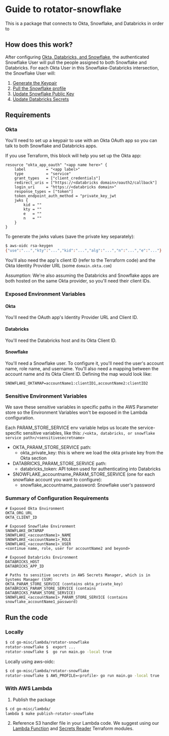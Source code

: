 # Guide to rotator-snowflake
This is a package that connects to Okta, Snowflake, and Databricks in order to 

## How does this work?
After configuring [Okta, Databricks, and Snowflake](https://github.com/chanzuckerberg/go-misc/blob/main/lambda/rotator-snowflake/main.go#L22-L41), the authenticated Snowflake User will pull the people assigned to both Snowflake and Databricks. For each Okta User in this Snowflake-Databricks intersection, the Snowflake User will:
1. [Generate the Keypair](https://github.com/chanzuckerberg/go-misc/blob/ddf185cf910930996716cbd2177effa9a82165d6/lambda/rotator-snowflake/rotate/rotate.go#L49-L57)
2. [Pull the Snowflake profile](https://github.com/chanzuckerberg/go-misc/blob/ddf185cf910930996716cbd2177effa9a82165d6/lambda/rotator-snowflake/rotate/rotate.go#L20-L24)
3. [Update Snowflake Public Key](https://github.com/chanzuckerberg/go-misc/blob/ddf185cf910930996716cbd2177effa9a82165d6/lambda/rotator-snowflake/rotate/snowflake.go#L11)
4. [Update Databricks Secrets](https://github.com/chanzuckerberg/go-misc/blob/ddf185cf910930996716cbd2177effa9a82165d6/lambda/rotator-snowflake/rotate/databricks.go#L18)


## Requirements
### Okta
You'll need to set up a keypair to use with an Okta OAuth app so you can talk to both Snowflake and Databricks apps.

If you use Terraform, this block will help you set up the Okta app:
```hcl
resource "okta_app_oauth" "<app name here>" {
    label         = "<app label>"
    type          = "service"
    grant_types   = ["client_credentials"]
    redirect_uris = ["https://<databricks domain>/oauth2/callback"]
    login_uri     = "https://<databricks domain>"
    response_types = ["token"]
    token_endpoint_auth_method = "private_key_jwt
    jwks {
        kid = ""
        kty = ""
        e   = ""
        n   = ""
    }
}
```
To generate the jwks values (save the private key separately):
```bash
$ aws-oidc rsa-keygen 
{"use":"...","kty":"...","kid":"...","alg":"...","n":"...","e":"..."}
```

You'll also need the app's client ID (refer to the Terraform code) and the Okta Identity Provider URL (some `domain.okta.com`) 

Assumption: We're also assuming the Databricks and Snowflake apps are both hosted on the same Okta provider, so you'll need their client IDs. 

### Exposed Environment Variables
#### Okta
You'll need the OAuth app's Identity Provider URL and Client ID. 

#### Databricks
You'll need the Databricks host and its Okta Client ID. 

#### Snowflake
You'll need a Snowflake user. To configure it, you'll need the user's account name, role name, and username. You'll also need a mapping between the account name and its Okta Client ID. Defining the map would look like:
```
SNOWFLAKE_OKTAMAP=accountName1:clientID1,accountName2:clientID2
```

### Sensitive Environment Variables
We save these sensitive variables in specific paths in the AWS Parameter store so the Environment Variables won't be exposed in the Lambda configuration.

Each PARAM_STORE_SERVICE env variable helps us locate the service-specific sensitive variables, like this: `/<okta, databricks, or snowflake service path>/<sensitivesecretname>`
* OKTA_PARAM_STORE_SERVICE path:  
  * okta_private_key: this is where we load the okta private key from the Okta section  
* DATABRICKS_PARAM_STORE_SERVICE path:  
  * databricks_token: API token used for authenticating into Databricks  
* SNOWFLAKE_accountname_PARAM_STORE_SERVICE (one for each snowflake account you want to configure):  
  * snowflake_accountname_password: Snowflake user's password

### Summary of Configuration Requirements
```
# Exposed Okta Environment
OKTA_ORG_URL
OKTA_CLIENT_ID 

# Exposed Snowflake Environment
SNOWFLAKE_OKTAMAP
SNOWFLAKE_<accountName1>_NAME
SNOWFLAKE_<accountName1>_ROLE 
SNOWFLAKE_<accountName1>_USER 
<continue name, role, user for accountName2 and beyond>

# Exposed Databricks Environment
DATABRICKS_HOST
DATABRICKS_APP_ID

# Paths to sensitive secrets in AWS Secrets Manager, which is in Systems Manager (SSM)
OKTA_PARAM_STORE_SERVICE (contains okta_private_key)
DATABRICKS_PARAM_STORE_SERVICE (contains DATABRICKS_PARAM_STORE_SERVICE)
SNOWFLAKE_<accountName1>_PARAM_STORE_SERVICE (contains snowflake_accountName1_password)
```

## Run the code
### Locally
```bash
$ cd go-misc/lambda/rotator-snowflake
rotator-snowflake $  export ...
rotator-snowflake $  go run main.go -local true
```
Locally using aws-oidc:
```bash
$ cd go-misc/lambda/rotator-snowflake
rotator-snowflake $ AWS_PROFILE=<profile> go run main.go -local true
```
### With AWS Lambda
1. Publish the package
```bash
$ cd go-misc/lambda/
lambda $ make publish-rotator-snowflake
```
2. Reference S3 handler file in your Lambda code. We suggest using our [Lambda Function](https://github.com/chanzuckerberg/cztack/tree/main/aws-lambda-function) and [Secrets Reader](https://github.com/chanzuckerberg/cztack/tree/main/aws-iam-secrets-reader-policy) Terraform modules.
